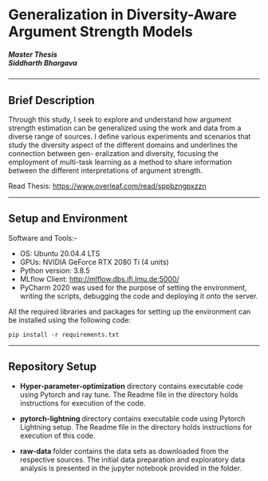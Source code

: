 <h1> Generalization in Diversity-Aware Argument Strength Models </h1>
<h5> Master Thesis <br>
Siddharth Bhargava </h5>

---

<h2> Brief Description </h2>

Through this study, I seek to explore and understand how argument strength
estimation can be generalized using the work and data from a diverse range
of sources. I define various experiments and scenarios that study the diversity
aspect of the different domains and underlines the connection between gen-
eralization and diversity, focusing the employment of multi-task learning as a
method to share information between the different interpretations of argument
strength.

Read Thesis: https://www.overleaf.com/read/sppbzngpxzzn

---
<h2> Setup and Environment </h2>

Software and Tools:- 
- OS: Ubuntu 20.04.4 LTS
- GPUs: NVIDIA GeForce RTX 2080 Ti (4 units)
- Python version: 3.8.5
- MLflow Client: http://mlflow.dbs.ifi.lmu.de:5000/
- PyCharm 2020 was used for the purpose of setting the environment, writing the scripts, debugging the code and deploying it onto the server.

All the required libraries and packages for setting up the environment can be installed using the following code:

`pip install -r requirements.txt`

---

<h2> Repository Setup </h2>

- <b>Hyper-parameter-optimization</b> directory contains executable code using Pytorch and ray tune. The Readme file in the directory holds instructions for execution of the code.

- <b> pytorch-lightning </b> directory contains executable code using Pytorch Lightning setup. The Readme file in the directory holds instructions for execution of this code.

- <b> raw-data </b> folder contains the data sets as downloaded from the respective sources. The initial data preparation and exploratory data analysis is presented in the jupyter notebook provided in the folder.

